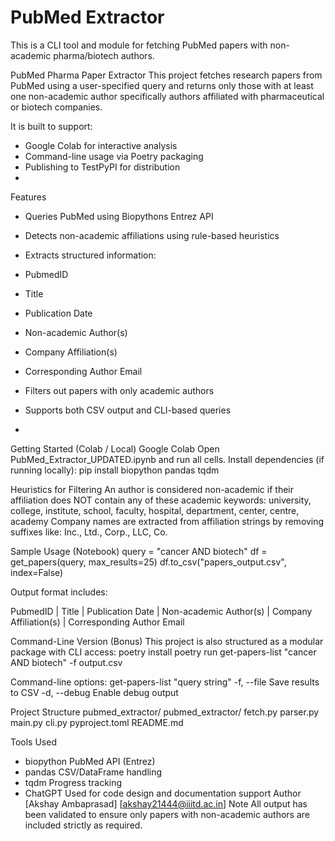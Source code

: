 # PubMed Extractor

This is a CLI tool and module for fetching PubMed papers with non-academic pharma/biotech authors.

PubMed Pharma Paper Extractor
This project fetches research papers from PubMed using a user-specified query and returns only those with
at least one non-academic author specifically authors affiliated with pharmaceutical or biotech companies.

It is built to support:
- Google Colab for interactive analysis
- Command-line usage via Poetry packaging
- Publishing to TestPyPI for distribution
- 
Features
- Queries PubMed using Biopythons Entrez API
- Detects non-academic affiliations using rule-based heuristics
- Extracts structured information:
 - PubmedID
 - Title
 - Publication Date
 - Non-academic Author(s)
 - Company Affiliation(s)
 - Corresponding Author Email
- Filters out papers with only academic authors
- Supports both CSV output and CLI-based queries

- 
Getting Started (Colab / Local)
Google Colab
Open PubMed_Extractor_UPDATED.ipynb and run all cells.
Install dependencies (if running locally):
pip install biopython pandas tqdm

Heuristics for Filtering
An author is considered non-academic if their affiliation does NOT contain any of these academic keywords:
university, college, institute, school, faculty,
hospital, department, center, centre, academy
Company names are extracted from affiliation strings by removing suffixes like:
Inc., Ltd., Corp., LLC, Co.

Sample Usage (Notebook)
query = "cancer AND biotech"
df = get_papers(query, max_results=25)
df.to_csv("papers_output.csv", index=False)

Output format includes:

PubmedID | Title | Publication Date | Non-academic Author(s) | Company Affiliation(s) | Corresponding Author
Email

Command-Line Version (Bonus)
This project is also structured as a modular package with CLI access:
poetry install
poetry run get-papers-list "cancer AND biotech" -f output.csv

Command-line options:
 get-papers-list "query string"
 -f, --file Save results to CSV
 -d, --debug Enable debug output
 
Project Structure
pubmed_extractor/
 pubmed_extractor/
 fetch.py
 parser.py
 main.py
 cli.py
 pyproject.toml
 README.md

 




Tools Used
- biopython PubMed API (Entrez)
- pandas CSV/DataFrame handling
- tqdm Progress tracking
- ChatGPT Used for code design and documentation support
Author
  [Akshay Ambaprasad]
  [akshay21444@iiitd.ac.in]
Note
All output has been validated to ensure only papers with non-academic authors are included strictly as
required.
